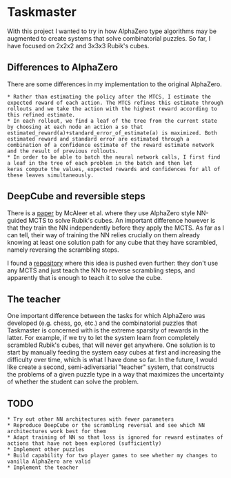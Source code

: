 # Taskmaster

With this project I wanted to try in how AlphaZero type algorithms may be augmented to create systems that solve combinatorial puzzles. So far, I have focused on 2x2x2 and 3x3x3 Rubik's cubes.

## Differences to AlphaZero

There are some differences in my implementation to the original AlphaZero.

    * Rather than estimating the policy after the MTCS, I estimate the expected reward of each action. The MTCS refines this estimate through rollouts and we take the action with the highest reward according to this refined estimate.
    * In each rollout, we find a leaf of the tree from the current state by choosing at each node an action a so that 
    estimated_reward(a)+standard_error_of_estimate(a) is maximized. Both estimated reward and standard error are estimated through a combination of a confidence estimate of the reward estimate network and the result of previous rollouts.
    * In order to be able to batch the neural network calls, I first find a leaf in the tree of each problem in the batch and then let
    keras compute the values, expected rewards and confidences for all of these leaves simultaneously.

## DeepCube and reversible steps

There is a [paper](https://arxiv.org/pdf/1805.07470.pdf) by McAleer et al. where they use AlphaZero style NN-guided MCTS to solve Rubik's cubes. An important difference however is that they train the NN independently before they apply the MCTS. As far as I can tell, their way of training the NN relies crucially on them already knowing at least one solution path for any cube that they have scrambled, namely reversing the scrambling steps.

I found a [repository](https://github.com/kongaskristjan/rubik) where this idea is pushed even further: they don't use any MCTS and just teach the NN to reverse scrambling steps, and apparently that is enough to teach it to solve the cube.

## The teacher

One important difference between the tasks for which AlphaZero was developed (e.g. chess, go, etc.) and the combinatorial puzzles that Taskmaster is concerned with is the extreme sparsity of rewards in the latter. For example, if we try to let the system learn from completely scrambled Rubik's cubes, that will never get anywhere. One solution is to start by manually feeding the system easy cubes at first and increasing the difficulty over time, which is what I have done so far. In the future, I would like create a second, semi-adiversarial "teacher" system, that constructs the problems of a given puzzle type in a way that maximizes the uncertainty of whether the student can solve the problem.

## TODO

    * Try out other NN architectures with fewer parameters
    * Reproduce DeepCube or the scrambling reversal and see which NN architectures work best for them
    * Adapt training of NN so that loss is ignored for reward estimates of actions that have not been explored (sufficiently)
    * Implement other puzzles
    * Build capability for two player games to see whether my changes to vanilla AlphaZero are valid
    * Implement the teacher